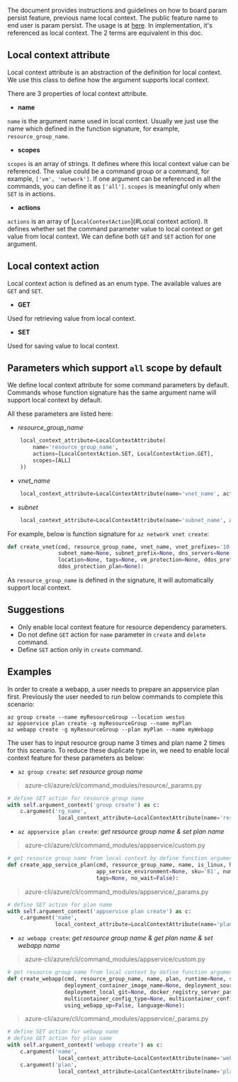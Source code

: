 The document provides instructions and guidelines on how to board param persist feature, previous name local context. The public feature name to end user is param persist. The usage is at [here](https://learn.microsoft.com/cli/azure/azure-cli-configuration). In implementation, it's referenced as local context. The 2 terms are equivalent in this doc.

## Local context attribute

Local context attribute is an abstraction of the definition for local context. We use this class to define how the argument supports local context.

There are 3 properties of local context attribute.

- **name**

`name` is the argument name used in local context. Usually we just use the name which defined in the function signature, for example, `resource_group_name`.

- **scopes**

`scopes` is an array of strings. It defines where this local context value can be referenced. The value could be a command group or a command, for example, `['vm', 'network']`. If one argument can be referenced in all the commands, you can define it as `['all']`. `scopes` is meaningful only when `SET` is in actions.
    
- **actions**

`actions` is an array of [`LocalContextAction`](#Local context action). It defines whether set the command parameter value to local context or get value from local context. We can define both `GET` and `SET` action for one argument.


## Local context action

Local context action is defined as an enum type. The available values are `GET` and `SET`.

- **GET**

Used for retrieving value from local context.

- **SET**

Used for saving value to local context.


## Parameters which support `all` scope by default

We define local context attribute for some command parameters by default. Commands whose function signature has the same argument name will support local context by default.

All these parameters are listed here:

- *resource_group_name*

```python
    local_context_attribute=LocalContextAttribute(
        name='resource_group_name',
        actions=[LocalContextAction.SET, LocalContextAction.GET],
        scopes=[ALL]
    ))
```

- *vnet_name*

```python
    local_context_attribute=LocalContextAttribute(name='vnet_name', actions=[LocalContextAction.GET])
```

- *subnet*

```python
    local_context_attribute=LocalContextAttribute(name='subnet_name', actions=[LocalContextAction.GET])
```

For example, below is function signature for `az network vnet create`:

```python
def create_vnet(cmd, resource_group_name, vnet_name, vnet_prefixes='10.0.0.0/16',
                subnet_name=None, subnet_prefix=None, dns_servers=None,
                location=None, tags=None, vm_protection=None, ddos_protection=None,
                ddos_protection_plan=None):
```

As `resource_group_name` is defined in the signature, it will automatically support local context.


## Suggestions

- Only enable local context feature for resource dependency parameters.
- Do not define `GET` action for `name` parameter in `create` and `delete` command.
- Define `SET` action only in `create` command.

## Examples

In order to create a webapp, a user needs to prepare an appservice plan first. Previously the user needed to run below commands to complete this scenario:

```azurecli
az group create --name myResourceGroup --location westus
az appservice plan create -g myResourceGroup --name myPlan
az webapp create -g myResourceGroup --plan myPlan --name myWebapp
```

The user has to input resource group name 3 times and plan name 2 times for this scenario. To reduce these duplicate type in, we need to enable local context feature for these parameters as below:

- `az group create`: *set resource group name*
> azure-cli/azure/cli/command_modules/resource/_params.py

```python
# define SET action for resource group name
with self.argument_context('group create') as c:
    c.argument('rg_name',
                local_context_attribute=LocalContextAttribute(name='resource_group_name',actions=[LocalContextAction.SET], scopes=[ALL]))
```

- `az appservice plan create`: *get resource group name & set plan name*

> azure-cli/azure/cli/command_modules/appservice/custom.py

```python
# get resource group name from local context by define function argument name as `resource_group_name`
def create_app_service_plan(cmd, resource_group_name, name, is_linux, hyper_v, per_site_scaling=False,
                            app_service_environment=None, sku='B1', number_of_workers=None, location=None,
                            tags=None, no_wait=False):
```

> azure-cli/azure/cli/command_modules/appservice/_params.py

```python
# define SET action for plan name
with self.argument_context('appservice plan create') as c:
    c.argument('name',
               local_context_attribute=LocalContextAttribute(name='plan_name', actions=[LocalContextAction.SET], scopes=['appservice', 'webapp', 'functionapp']))
```

- `az webapp create`: *get resource group name & get plan name & set webapp name*

> azure-cli/azure/cli/command_modules/appservice/custom.py

```python
# get resource group name from local context by define function argument name as `resource_group_name`
def create_webapp(cmd, resource_group_name, name, plan, runtime=None, startup_file=None,  # pylint: disable=too-many-statements,too-many-branches
                  deployment_container_image_name=None, deployment_source_url=None, deployment_source_branch='master',
                  deployment_local_git=None, docker_registry_server_password=None, docker_registry_server_user=None,
                  multicontainer_config_type=None, multicontainer_config_file=None, tags=None,
                  using_webapp_up=False, language=None):
```

> azure-cli/azure/cli/command_modules/appservice/_params.py

```python
# define SET action for webapp name
# define GET action for plan name
with self.argument_context('webapp create') as c:
    c.argument('name',
                local_context_attribute=LocalContextAttribute(name='web_name', actions=[LocalContextAction.SET], scopes=['webapp']))
    c.argument('plan',
                local_context_attribute=LocalContextAttribute(name='plan_name', actions=[LocalContextAction.GET]))
```
